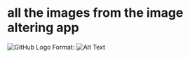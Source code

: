 # all the images from the image altering app

![GitHub Logo](BurningShip1.ppm)
Format: ![Alt Text](url)
